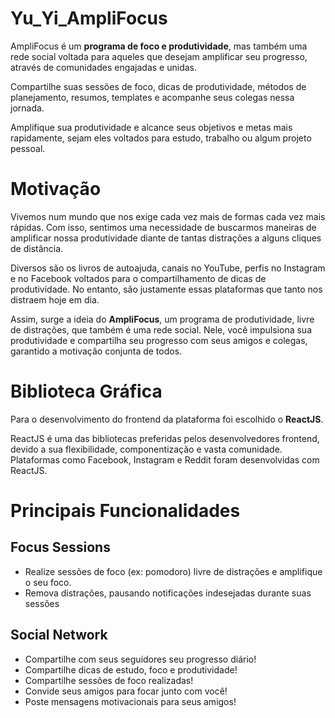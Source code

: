 # Yu_Yi_AmpliFocus

AmpliFocus é um **programa de foco e produtividade**, mas também uma rede social voltada para aqueles que desejam amplificar seu progresso, através de comunidades engajadas e unidas.

Compartilhe suas sessões de foco, dicas de produtividade, métodos de planejamento, resumos, templates e acompanhe seus colegas nessa jornada.

Amplifique sua produtividade e alcance seus objetivos e metas mais rapidamente, sejam eles voltados para estudo, trabalho ou algum projeto pessoal.

# Motivação

Vivemos num mundo que nos exige cada vez mais de formas cada vez mais rápidas. Com isso, sentimos uma necessidade de buscarmos maneiras de amplificar nossa produtividade diante de tantas distrações a alguns cliques de distância.

Diversos são os livros de autoajuda, canais no YouTube, perfis no Instagram e no Facebook voltados para o compartilhamento de dicas de produtividade. No entanto, são justamente essas plataformas que tanto nos distraem hoje em dia.

Assim, surge a ideia do **AmpliFocus**, um programa de produtividade, livre de distrações, que também é uma rede social. Nele, você impulsiona sua produtividade e compartilha seu progresso com seus amigos e colegas, garantido a motivação conjunta de todos.

# Biblioteca Gráfica

Para o desenvolvimento do frontend da plataforma foi escolhido o **ReactJS**. 

ReactJS é uma das bibliotecas preferidas pelos desenvolvedores frontend, devido a sua flexibilidade, componentização e vasta comunidade. Plataformas como Facebook, Instagram e Reddit foram desenvolvidas com ReactJS.

# Principais Funcionalidades

## Focus Sessions

- Realize sessões de foco (ex: pomodoro) livre de distrações e amplifique o seu foco.
- Remova distrações, pausando notificações indesejadas durante suas sessões

## Social Network

- Compartilhe com seus seguidores seu progresso diário!
- Compartilhe dicas de estudo, foco e produtividade!
- Compartilhe sessões de foco realizadas!
- Convide seus amigos para focar junto com você!
- Poste mensagens motivacionais para seus amigos!
